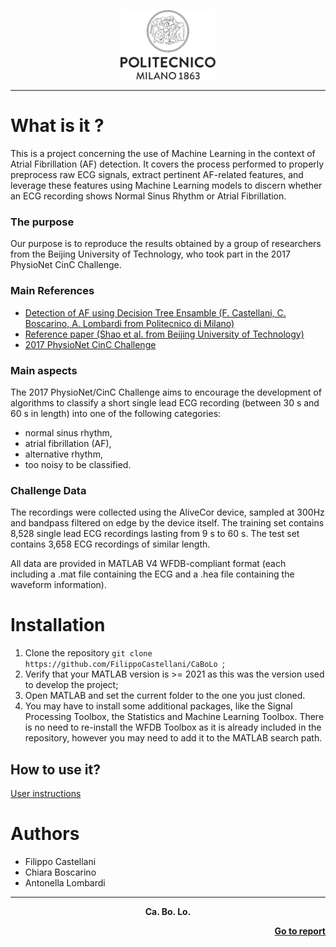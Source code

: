 <!-- Header -->

<p align="center">
    <img src="media/Logo_Politecnico_Milano.png" alt="Polimi logo" width="30%" height="30%">
</p>


--------------

# What is it ?
This is a project concerning the use of Machine Learning in the context of Atrial Fibrillation (AF) detection. 
It covers the process performed to properly preprocess raw ECG signals, extract pertinent AF-related features, and leverage 
these features using Machine Learning models to discern whether an ECG recording shows Normal Sinus Rhythm or Atrial Fibrillation.

### The purpose 
Our purpose is to reproduce the results obtained by a group of researchers from the Beijing University of Technology, 
who took part in the 2017 PhysioNet CinC Challenge.

### Main References
- [Detection of AF using Decision Tree Ensamble (F. Castellani, C. Boscarino, A. Lombardi from Politecnico di Milano)](Report_BSP_Lab_Assignment.pdf)
- [Reference paper (Shao et al. from Beijing University of Technology)](https://pubmed.ncbi.nlm.nih.gov/30187894/)
- [2017 PhysioNet CinC Challenge](https://physionet.org/content/challenge-2017/1.0.0/)

### Main aspects
The 2017 PhysioNet/CinC Challenge aims to encourage the development of algorithms to classify 
a short single lead ECG recording (between 30 s and 60 s in length) into one of the following categories:
- normal sinus rhythm,
- atrial fibrillation (AF),
- alternative rhythm,
- too noisy to be classified.

### Challenge Data
The recordings were collected using the AliveCor device, sampled at 300Hz and bandpass filtered on edge by the device itself. 
The training set contains 8,528 single lead ECG recordings lasting from 9 s to 60 s. 
The test set contains 3,658 ECG recordings of similar length.

All data are provided in MATLAB V4 WFDB-compliant format (each including a .mat file containing the ECG and a .hea file containing the waveform information).

# Installation
 1. Clone the repository `git clone https://github.com/FilippoCastellani/CaBoLo `;
 2. Verify that your MATLAB version is >= 2021 as this was the version used to develop the project;
 3. Open MATLAB and set the current folder to the one you just cloned.
 4. You may have to install some additional packages, like the Signal Processing Toolbox, the Statistics and Machine Learning Toolbox. 
There is no need to re-install the WFDB Toolbox as it is already included in the repository, however you may need to add it to the MATLAB search path. 

## How to use it?
[User instructions](Codici/README.txt)

# Authors
- Filippo Castellani
- Chiara Boscarino
- Antonella Lombardi

 --------------


<!-- Footer -->

<p align="center">
    <b> Ca. Bo. Lo.</b></p>

<p align="right">
    <a href="https://github.com/FilippoCastellani/CaBoLo/blob/main/Report_BSP_Lab_Assignment.pdf"><b>Go to report</b>
</p>
